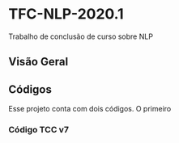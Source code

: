 # TFC-NLP-2020.1
Trabalho de conclusão de curso sobre NLP

## Visão Geral




## Códigos

Esse projeto conta com dois códigos. O primeiro


### Código TCC v7


